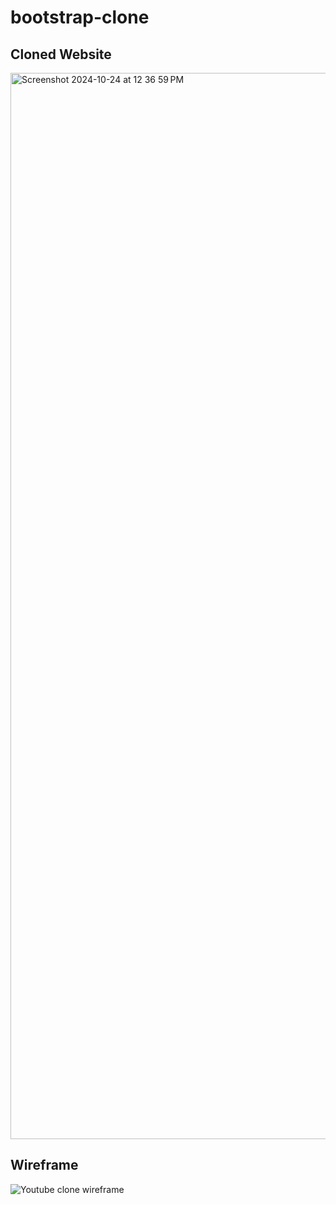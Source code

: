 # bootstrap-clone

## Cloned Website
<img width="1706" alt="Screenshot 2024-10-24 at 12 36 59 PM" src="https://github.com/user-attachments/assets/7e5610af-2448-4766-a788-70dc508e15d8">

## Wireframe
![Youtube clone wireframe](https://github.com/user-attachments/assets/dabf9294-e817-401a-954e-97905d83a5b7)
